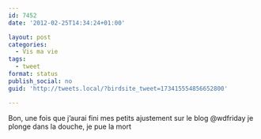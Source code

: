 ```yaml
---
id: 7452
date: '2012-02-25T14:34:24+01:00'

layout: post
categories:
  - Vis ma vie
tags:
  - tweet
format: status
publish_social: no
guid: 'http://tweets.local/?birdsite_tweet=173415554856652800'

---
```


Bon, une fois que j’aurai fini mes petits ajustement sur le blog @wdfriday je plonge dans la douche, je pue la mort